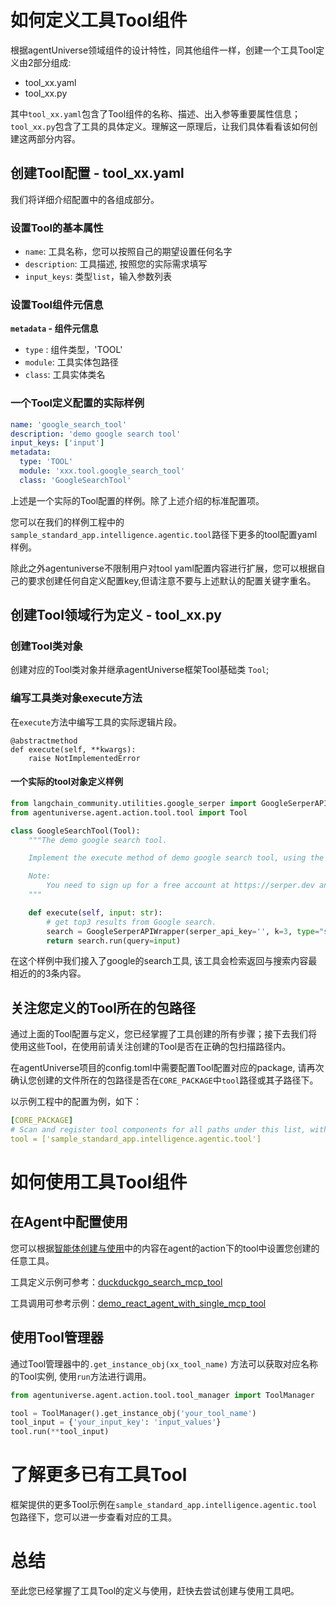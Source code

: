# 如何定义工具Tool组件
根据agentUniverse领域组件的设计特性，同其他组件一样，创建一个工具Tool定义由2部分组成:
* tool_xx.yaml
* tool_xx.py

其中`tool_xx.yaml`包含了Tool组件的名称、描述、出入参等重要属性信息；`tool_xx.py`包含了工具的具体定义。理解这一原理后，让我们具体看看该如何创建这两部分内容。

## 创建Tool配置 - tool_xx.yaml
我们将详细介绍配置中的各组成部分。

### 设置Tool的基本属性
* `name`:  工具名称，您可以按照自己的期望设置任何名字
* `description`:  工具描述, 按照您的实际需求填写
* `input_keys`: 类型`list`，输入参数列表

### 设置Tool组件元信息
**`metadata` - 组件元信息**
* `type` : 组件类型，'TOOL'
* `module`: 工具实体包路径
* `class`: 工具实体类名

### 一个Tool定义配置的实际样例
```yaml
name: 'google_search_tool'
description: 'demo google search tool'
input_keys: ['input']
metadata:
  type: 'TOOL'
  module: 'xxx.tool.google_search_tool'
  class: 'GoogleSearchTool'
```

上述是一个实际的Tool配置的样例。除了上述介绍的标准配置项。

您可以在我们的样例工程中的`sample_standard_app.intelligence.agentic.tool`路径下更多的tool配置yaml样例。

除此之外agentuniverse不限制用户对tool yaml配置内容进行扩展，您可以根据自己的要求创建任何自定义配置key,但请注意不要与上述默认的配置关键字重名。

## 创建Tool领域行为定义 - tool_xx.py

### 创建Tool类对象
创建对应的Tool类对象并继承agentUniverse框架Tool基础类 `Tool`;

### 编写工具类对象execute方法
在`execute`方法中编写工具的实际逻辑片段。

```text
@abstractmethod
def execute(self, **kwargs):
    raise NotImplementedError
```

#### 一个实际的tool对象定义样例
```python
from langchain_community.utilities.google_serper import GoogleSerperAPIWrapper
from agentuniverse.agent.action.tool.tool import Tool

class GoogleSearchTool(Tool):
    """The demo google search tool.

    Implement the execute method of demo google search tool, using the `GoogleSerperAPIWrapper` to implement a simple Google search.

    Note:
        You need to sign up for a free account at https://serper.dev and get the serpher api key (2500 free queries).
    """

    def execute(self, input: str):
        # get top3 results from Google search.
        search = GoogleSerperAPIWrapper(serper_api_key='', k=3, type="search")
        return search.run(query=input)
```
在这个样例中我们接入了google的search工具, 该工具会检索返回与搜索内容最相近的的3条内容。

## 关注您定义的Tool所在的包路径
通过上面的Tool配置与定义，您已经掌握了工具创建的所有步骤；接下去我们将使用这些Tool，在使用前请关注创建的Tool是否在正确的包扫描路径内。

在agentUniverse项目的config.toml中需要配置Tool配置对应的package, 请再次确认您创建的文件所在的包路径是否在`CORE_PACKAGE`中`tool`路径或其子路径下。

以示例工程中的配置为例，如下：
```yaml
[CORE_PACKAGE]
# Scan and register tool components for all paths under this list, with priority over the default.
tool = ['sample_standard_app.intelligence.agentic.tool']
```

# 如何使用工具Tool组件
## 在Agent中配置使用
您可以根据[智能体创建与使用](../智能体/智能体创建与使用.md)中的内容在agent的action下的tool中设置您创建的任意工具。

工具定义示例可参考：[duckduckgo_search_mcp_tool](../../../../../../examples/sample_apps/toolkit_demo_app/intelligence/agentic/tool/python_runner.yaml)

工具调用可参考示例：[demo_react_agent_with_single_mcp_tool](../../../../../../examples/sample_apps/toolkit_demo_app/intelligence/agentic/agent/agent_instance/demo_react_agent_with_single_tool.yaml)

## 使用Tool管理器
通过Tool管理器中的`.get_instance_obj(xx_tool_name)` 方法可以获取对应名称的Tool实例, 使用`run`方法进行调用。

```python
from agentuniverse.agent.action.tool.tool_manager import ToolManager

tool = ToolManager().get_instance_obj('your_tool_name')
tool_input = {'your_input_key': 'input_values'}
tool.run(**tool_input)
```

# 了解更多已有工具Tool
框架提供的更多Tool示例在`sample_standard_app.intelligence.agentic.tool`包路径下，您可以进一步查看对应的工具。

# 总结
至此您已经掌握了工具Tool的定义与使用，赶快去尝试创建与使用工具吧。
